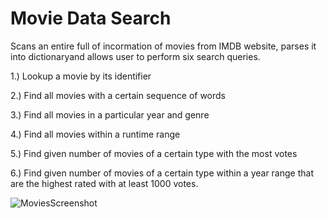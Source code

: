 # Movie Data Search
Scans an entire full of incormation of movies from IMDB website, parses it into dictionaryand allows user to perform six search queries.

1.) Lookup a movie by its identifier

2.) Find all movies with a certain sequence of words

3.) Find all movies in a particular year and genre

4.) Find all movies within a runtime range

5.) Find given number of movies of a certain type with the most votes

6.) Find given number of movies of a certain type within a year range that are the highest rated with at least 1000 votes.

![MoviesScreenshot](https://user-images.githubusercontent.com/94023846/211426977-fc53cd22-2307-4ab0-9aab-82ef7f072a7a.PNG)
